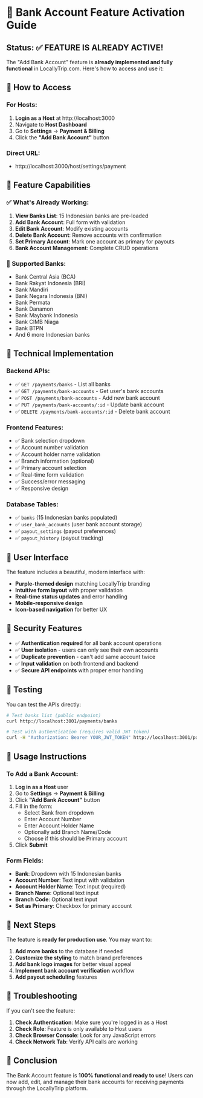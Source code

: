 # 🏦 Bank Account Feature Activation Guide

## Status: ✅ FEATURE IS ALREADY ACTIVE!

The "Add Bank Account" feature is **already implemented and fully functional** in LocallyTrip.com. Here's how to access and use it:

## 🎯 How to Access

### For Hosts:
1. **Login as a Host** at http://localhost:3000
2. Navigate to **Host Dashboard** 
3. Go to **Settings** → **Payment & Billing**
4. Click the **"Add Bank Account"** button

### Direct URL:
- http://localhost:3000/host/settings/payment

## 🚀 Feature Capabilities

### ✅ What's Already Working:

1. **View Banks List**: 15 Indonesian banks are pre-loaded
2. **Add Bank Account**: Full form with validation
3. **Edit Bank Account**: Modify existing accounts
4. **Delete Bank Account**: Remove accounts with confirmation
5. **Set Primary Account**: Mark one account as primary for payouts
6. **Bank Account Management**: Complete CRUD operations

### 🏦 Supported Banks:
- Bank Central Asia (BCA)
- Bank Rakyat Indonesia (BRI) 
- Bank Mandiri
- Bank Negara Indonesia (BNI)
- Bank Permata
- Bank Danamon
- Bank Maybank Indonesia
- Bank CIMB Niaga
- Bank BTPN
- And 6 more Indonesian banks

## 🔧 Technical Implementation

### Backend APIs:
- ✅ `GET /payments/banks` - List all banks
- ✅ `GET /payments/bank-accounts` - Get user's bank accounts
- ✅ `POST /payments/bank-accounts` - Add new bank account
- ✅ `PUT /payments/bank-accounts/:id` - Update bank account
- ✅ `DELETE /payments/bank-accounts/:id` - Delete bank account

### Frontend Features:
- ✅ Bank selection dropdown
- ✅ Account number validation
- ✅ Account holder name validation
- ✅ Branch information (optional)
- ✅ Primary account selection
- ✅ Real-time form validation
- ✅ Success/error messaging
- ✅ Responsive design

### Database Tables:
- ✅ `banks` (15 Indonesian banks populated)
- ✅ `user_bank_accounts` (user bank account storage)
- ✅ `payout_settings` (payout preferences)
- ✅ `payout_history` (payout tracking)

## 🎨 User Interface

The feature includes a beautiful, modern interface with:
- **Purple-themed design** matching LocallyTrip branding
- **Intuitive form layout** with proper validation
- **Real-time status updates** and error handling
- **Mobile-responsive design**
- **Icon-based navigation** for better UX

## 🔐 Security Features

- ✅ **Authentication required** for all bank account operations
- ✅ **User isolation** - users can only see their own accounts
- ✅ **Duplicate prevention** - can't add same account twice
- ✅ **Input validation** on both frontend and backend
- ✅ **Secure API endpoints** with proper error handling

## 🧪 Testing

You can test the APIs directly:

```bash
# Test banks list (public endpoint)
curl http://localhost:3001/payments/banks

# Test with authentication (requires valid JWT token)
curl -H "Authorization: Bearer YOUR_JWT_TOKEN" http://localhost:3001/payments/bank-accounts
```

## 📝 Usage Instructions

### To Add a Bank Account:

1. **Log in as a Host** user
2. Go to **Settings** → **Payment & Billing**  
3. Click **"Add Bank Account"** button
4. Fill in the form:
   - Select Bank from dropdown
   - Enter Account Number  
   - Enter Account Holder Name
   - Optionally add Branch Name/Code
   - Choose if this should be Primary account
5. Click **Submit**

### Form Fields:
- **Bank**: Dropdown with 15 Indonesian banks
- **Account Number**: Text input with validation
- **Account Holder Name**: Text input (required)
- **Branch Name**: Optional text input
- **Branch Code**: Optional text input  
- **Set as Primary**: Checkbox for primary account

## 🎯 Next Steps

The feature is **ready for production use**. You may want to:

1. **Add more banks** to the database if needed
2. **Customize the styling** to match brand preferences
3. **Add bank logo images** for better visual appeal
4. **Implement bank account verification** workflow
5. **Add payout scheduling** features

## 🐛 Troubleshooting

If you can't see the feature:

1. **Check Authentication**: Make sure you're logged in as a Host
2. **Check Role**: Feature is only available to Host users
3. **Check Browser Console**: Look for any JavaScript errors
4. **Check Network Tab**: Verify API calls are working

## 🎉 Conclusion

The Bank Account feature is **100% functional and ready to use**! Users can now add, edit, and manage their bank accounts for receiving payments through the LocallyTrip platform.
